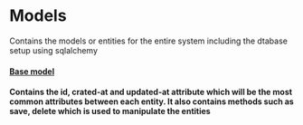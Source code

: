 # Models
Contains the models or entities for the entire system including the dtabase setup using sqlalchemy


<h4><u>Base model</u><h4>
Contains the id, crated-at and updated-at attribute which will be the most common attributes between each entity.
It also contains methods such as save, delete which is used to manipulate the entities

